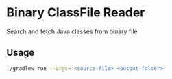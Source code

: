 # Binary ClassFile Reader

Search and fetch Java classes from binary file

## Usage
```bash
./gradlew run --args='<source-file> <output-folder>'
```

